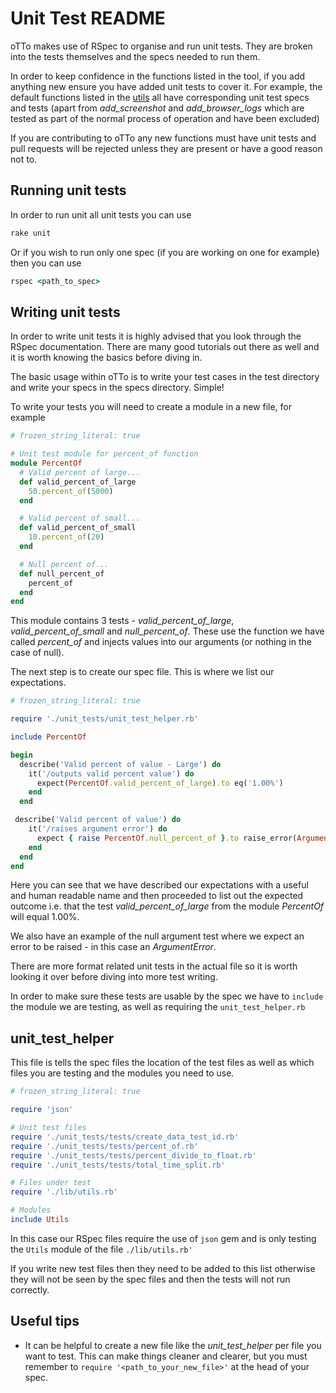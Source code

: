# Unit Test README

oTTo makes use of RSpec to organise and run unit tests. They are broken into the tests themselves and the specs needed to run them.

In order to keep confidence in the functions listed in the tool, if you add anything new ensure you have added unit tests to cover it. For example, the default functions listed in the [utils](../lib/utils.rb) all have corresponding unit test specs and tests (apart from _add_screenshot_ and _add_browser_logs_ which are tested as part of the normal process of operation and have been excluded)

If you are contributing to oTTo any new functions must have unit tests and pull requests will be rejected unless they are present or have a good reason not to.

## Running unit tests

In order to run unit all unit tests you can use

```ruby
rake unit
```

Or if you wish to run only one spec (if you are working on one for example) then you can use

```ruby
rspec <path_to_spec>
```

## Writing unit tests

In order to write unit tests it is highly advised that you look through the RSpec documentation. There are many good tutorials out there as well and it is worth knowing the basics before diving in.

The basic usage within oTTo is to write your test cases in the test directory and write your specs in the specs directory. Simple!

To write your tests you will need to create a module in a new file, for example

```ruby
# frozen_string_literal: true

# Unit test module for percent_of function
module PercentOf
  # Valid percent of large...
  def valid_percent_of_large
    50.percent_of(5000)
  end

  # Valid percent of small...
  def valid_percent_of_small
    10.percent_of(20)
  end

  # Null percent of...
  def null_percent_of
    percent_of
  end
end
```

This module contains 3 tests - _valid_percent_of_large_, _valid_percent_of_small_ and _null_percent_of_. These use the function we have called _percent_of_ and injects values into our arguments (or nothing in the case of null).

The next step is to create our spec file. This is where we list our expectations.

```ruby
# frozen_string_literal: true

require './unit_tests/unit_test_helper.rb'

include PercentOf

begin
  describe('Valid percent of value - Large') do
    it('/outputs valid percent value') do
      expect(PercentOf.valid_percent_of_large).to eq('1.00%')
    end
  end

 describe('Valid percent of value') do
    it('/raises argument error') do
      expect { raise PercentOf.null_percent_of }.to raise_error(ArgumentError)
    end
  end
end
```

Here you can see that we have described our expectations with a useful and human readable name and then proceeded to list out the expected outcome i.e. that the test _valid_percent_of_large_ from the module _PercentOf_ will equal 1.00%.

We also have an example of the null argument test where we expect an error to be raised - in this case an _ArgumentError_.

There are more format related unit tests in the actual file so it is worth looking it over before diving into more test writing.

In order to make sure these tests are usable by the spec we have to `include` the module we are testing, as well as requiring the `unit_test_helper.rb`

## unit_test_helper

This file is tells the spec files the location of the test files as well as which files you are testing and the modules you need to use.

```ruby
# frozen_string_literal: true

require 'json'

# Unit test files
require './unit_tests/tests/create_data_test_id.rb'
require './unit_tests/tests/percent_of.rb'
require './unit_tests/tests/percent_divide_to_float.rb'
require './unit_tests/tests/total_time_split.rb'

# Files under test
require './lib/utils.rb'

# Modules
include Utils
```

In this case our RSpec files require the use of `json` gem and is only testing the `Utils` module of the file `./lib/utils.rb'`

If you write new test files then they need to be added to this list otherwise they will not be seen by the spec files and then the tests will not run correctly.

## Useful tips

- It can be helpful to create a new file like the _unit_test_helper_ per file you want to test. This can make things cleaner and clearer, but you must remember to `require '<path_to_your_new_file>'` at the head of your spec.
